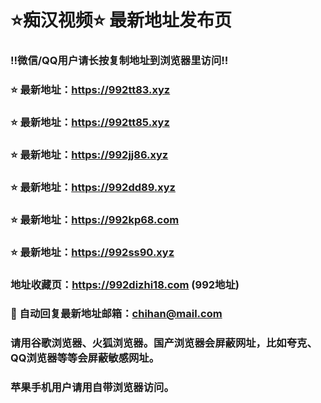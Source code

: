 # ⭐️痴汉视频⭐️ 最新地址发布页

### ‼️微信/QQ用户请长按复制地址到浏览器里访问‼️

### ⭐️ 最新地址：https://992tt83.xyz

### ⭐️ 最新地址：https://992tt85.xyz

### ⭐️ 最新地址：https://992jj86.xyz

### ⭐️ 最新地址：https://992dd89.xyz

### ⭐️ 最新地址：https://992kp68.com

### ⭐️ 最新地址：https://992ss90.xyz



### 地址收藏页：https://992dizhi18.com (992地址)
### 📧 自动回复最新地址邮箱：chihan@mail.com
### 请用谷歌浏览器、火狐浏览器。国产浏览器会屏蔽网址，比如夸克、QQ浏览器等等会屏蔽敏感网址。
### 苹果手机用户请用自带浏览器访问。
